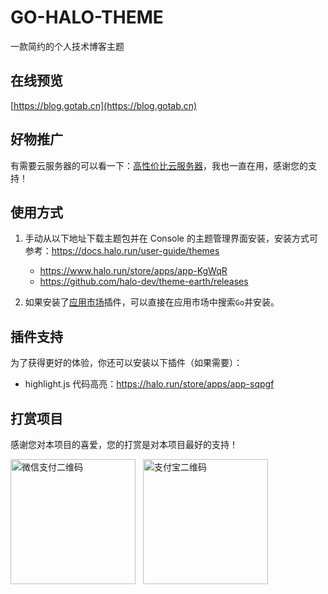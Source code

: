# GO-HALO-THEME

一款简约的个人技术博客主题

## 在线预览
[https://blog.gotab.cn](https://blog.gotab.cn)

## 好物推广
有需要云服务器的可以看一下：[高性价比云服务器](https://www.rainyun.com/gotab_)，我也一直在用，感谢您的支持！

## 使用方式

1. 手动从以下地址下载主题包并在 Console 的主题管理界面安装，安装方式可参考：<https://docs.halo.run/user-guide/themes>

    - https://www.halo.run/store/apps/app-KgWqR
    - https://github.com/halo-dev/theme-earth/releases

3. 如果安装了[应用市场](https://www.halo.run/store/apps/app-VYJbF)插件，可以直接在应用市场中搜索`Go`并安装。

## 插件支持

为了获得更好的体验，你还可以安装以下插件（如果需要）：

- highlight.js 代码高亮：<https://halo.run/store/apps/app-sqpgf>

## 打赏项目

感谢您对本项目的喜爱，您的打赏是对本项目最好的支持！

<div style="display:flex;flex-wrap:wrap;gap:12px;">

<img src="https://www.gotab.cn/images/wxpay.JPG" width="200" alt="微信支付二维码">

<img src="https://www.gotab.cn/images/alipay.JPG" width="200" alt="支付宝二维码">

</div>
